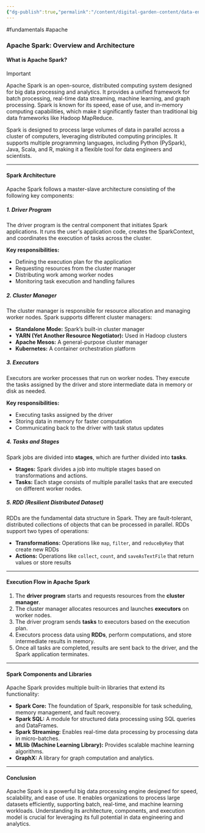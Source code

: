 ```yaml
---
{"dg-publish":true,"permalink":"/content/digital-garden-content/data-engineering-content/apache/apache-spark/","updated":"2025-04-08T18:26:13.000+05:30"}
---
```


#fundamentals #apache
### Apache Spark: Overview and Architecture

#### What is Apache Spark?

>[!important]
>Apache Spark is an open-source, distributed computing system designed for big data processing and analytics. It provides a unified framework for batch processing, real-time data streaming, machine learning, and graph processing. Spark is known for its speed, ease of use, and in-memory computing capabilities, which make it significantly faster than traditional big data frameworks like Hadoop MapReduce.

Spark is designed to process large volumes of data in parallel across a cluster of computers, leveraging distributed computing principles. It supports multiple programming languages, including Python (PySpark), Java, Scala, and R, making it a flexible tool for data engineers and scientists.

---

#### Spark Architecture

Apache Spark follows a master-slave architecture consisting of the following key components:

##### 1. **Driver Program**

The driver program is the central component that initiates Spark applications. It runs the user's application code, creates the SparkContext, and coordinates the execution of tasks across the cluster.

**Key responsibilities:**

- Defining the execution plan for the application
- Requesting resources from the cluster manager
- Distributing work among worker nodes
- Monitoring task execution and handling failures

##### 2. **Cluster Manager**

The cluster manager is responsible for resource allocation and managing worker nodes. Spark supports different cluster managers:

- **Standalone Mode:** Spark’s built-in cluster manager
- **YARN (Yet Another Resource Negotiator):** Used in Hadoop clusters
- **Apache Mesos:** A general-purpose cluster manager
- **Kubernetes:** A container orchestration platform

##### 3. **Executors**

Executors are worker processes that run on worker nodes. They execute the tasks assigned by the driver and store intermediate data in memory or disk as needed.

**Key responsibilities:**

- Executing tasks assigned by the driver
- Storing data in memory for faster computation
- Communicating back to the driver with task status updates

##### 4. **Tasks and Stages**

Spark jobs are divided into **stages**, which are further divided into **tasks**.

- **Stages:** Spark divides a job into multiple stages based on transformations and actions.
- **Tasks:** Each stage consists of multiple parallel tasks that are executed on different worker nodes.

##### 5. **RDD (Resilient Distributed Dataset)**

RDDs are the fundamental data structure in Spark. They are fault-tolerant, distributed collections of objects that can be processed in parallel. RDDs support two types of operations:

- **Transformations:** Operations like `map`, `filter`, and `reduceByKey` that create new RDDs
- **Actions:** Operations like `collect`, `count`, and `saveAsTextFile` that return values or store results

---

#### Execution Flow in Apache Spark

1. The **driver program** starts and requests resources from the **cluster manager**.
2. The cluster manager allocates resources and launches **executors** on worker nodes.
3. The driver program sends **tasks** to executors based on the execution plan.
4. Executors process data using **RDDs**, perform computations, and store intermediate results in memory.
5. Once all tasks are completed, results are sent back to the driver, and the Spark application terminates.

---

#### Spark Components and Libraries

Apache Spark provides multiple built-in libraries that extend its functionality:

- **Spark Core:** The foundation of Spark, responsible for task scheduling, memory management, and fault recovery.
- **Spark SQL:** A module for structured data processing using SQL queries and DataFrames.
- **Spark Streaming:** Enables real-time data processing by processing data in micro-batches.
- **MLlib (Machine Learning Library):** Provides scalable machine learning algorithms.
- **GraphX:** A library for graph computation and analytics.

---

#### Conclusion

Apache Spark is a powerful big data processing engine designed for speed, scalability, and ease of use. It enables organizations to process large datasets efficiently, supporting batch, real-time, and machine learning workloads. Understanding its architecture, components, and execution model is crucial for leveraging its full potential in data engineering and analytics.
